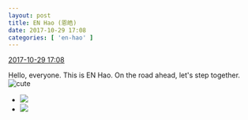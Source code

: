 ```yaml
---
layout: post
title: EN Hao (恩皓)
date: 2017-10-29 17:08
categories: [ 'en-hao' ]
---
```


<div class="weibo-info">
  <a href="http://weibo.com/6346318257/FsD69ryKi">2017-10-29 17:08</a>
</div>

Hello, everyone. This is EN Hao. On the road ahead, let's step together. ![cute](http://img.t.sinajs.cn/t4/appstyle/expression/ext/normal/14/tza_org.gif)

<!-- more -->

<ul class="weibo-pic-list-1">
  <li class="weibo-pic">
    <a href="https://wx1.sinaimg.cn/mw690/006VuvhTgy1fkz86390imj30u0190qnn.jpg"><img src="https://wx1.sinaimg.cn/thumb150/006VuvhTgy1fkz86390imj30u0190qnn.jpg" /></a>
  </li>
  <li class="weibo-pic">
    <a href="https://wx2.sinaimg.cn/mw690/006VuvhTgy1fkz865eof9j30u0190x1v.jpg"><img src="https://wx2.sinaimg.cn/thumb150/006VuvhTgy1fkz865eof9j30u0190x1v.jpg" /></a>
  </li>
</ul>
